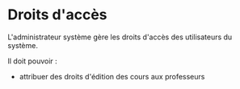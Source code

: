 
# Droits d'accès

L'administrateur système gère les droits d'accès des utilisateurs du système.

Il doit pouvoir :
- attribuer des droits d'édition des cours aux professeurs
